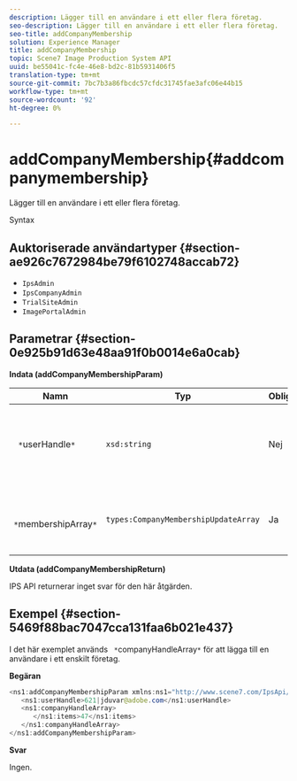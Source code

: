 ```yaml
---
description: Lägger till en användare i ett eller flera företag.
seo-description: Lägger till en användare i ett eller flera företag.
seo-title: addCompanyMembership
solution: Experience Manager
title: addCompanyMembership
topic: Scene7 Image Production System API
uuid: be55041c-fc4e-46e8-bd2c-81b5931406f5
translation-type: tm+mt
source-git-commit: 7bc7b3a86fbcdc57cfdc31745fae3afc06e44b15
workflow-type: tm+mt
source-wordcount: '92'
ht-degree: 0%

---
```



# addCompanyMembership{#addcompanymembership}

Lägger till en användare i ett eller flera företag.

Syntax

## Auktoriserade användartyper {#section-ae926c7672984be79f6102748accab72}

* `IpsAdmin`
* `IpsCompanyAdmin`
* `TrialSiteAdmin`
* `ImagePortalAdmin`

## Parametrar {#section-0e925b91d63e48aa91f0b0014e6a0cab}

**Indata (addCompanyMembershipParam)**

| Namn | Typ | Obligatoriskt | Beskrivning |
|---|---|---|---|
| ` *`userHandle`*` | `xsd:string` | Nej | Referensen till den användare vars medlemskap du vill lägga till. |
| ` *`membershipArray`*` | `types:CompanyMembershipUpdateArray` | Ja | En array med företag som du lägger till användaren i. |

**Utdata (addCompanyMembershipReturn)**

IPS API returnerar inget svar för den här åtgärden.

## Exempel {#section-5469f88bac7047cca131faa6b021e437}

I det här exemplet används ` *`companyHandleArray`*` för att lägga till en användare i ett enskilt företag.

**Begäran**

```java
<ns1:addCompanyMembershipParam xmlns:ns1="http://www.scene7.com/IpsApi/xsd">
   <ns1:userHandle>621|jduvar@adobe.com</ns1:userHandle>
   <ns1:companyHandleArray>
      </ns1:items>47</ns1:items>
   </ns1:companyHandleArray>
</ns1:addCompanyMembershipParam>
```

**Svar**

Ingen.

